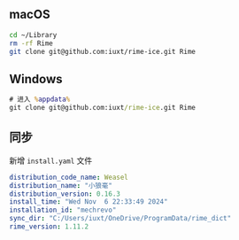 
## macOS

```bash
cd ~/Library
rm -rf Rime
git clone git@github.com:iuxt/rime-ice.git Rime
```

## Windows

```bat
# 进入 %appdata%
git clone git@github.com:iuxt/rime-ice.git Rime
```



## 同步

新增 `install.yaml` 文件



```yml
distribution_code_name: Weasel
distribution_name: "小狼毫"
distribution_version: 0.16.3
install_time: "Wed Nov  6 22:33:49 2024"
installation_id: "mechrevo"
sync_dir: "C:/Users/iuxt/OneDrive/ProgramData/rime_dict"
rime_version: 1.11.2
```

